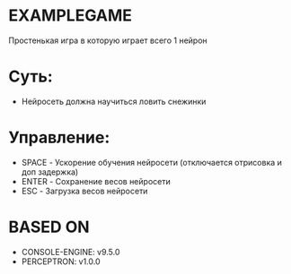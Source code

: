 # __EXAMPLEGAME__
Простенькая игра в которую играет всего 1 нейрон

# Суть:
* Нейросеть должна научиться ловить снежинки

# Управление:
* SPACE - Ускорение обучения нейросети (отключается отрисовка и доп задержка)
* ENTER - Сохранение весов нейросети
* ESC - Загрузка весов нейросети

# BASED ON
* CONSOLE-ENGINE: v9.5.0
* PERCEPTRON: v1.0.0
